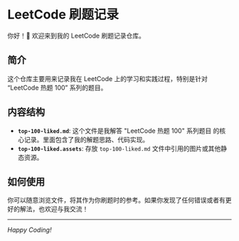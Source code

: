 # LeetCode 刷题记录

你好！👋 欢迎来到我的 LeetCode 刷题记录仓库。

## 简介

这个仓库主要用来记录我在 LeetCode 上的学习和实践过程，特别是针对 “LeetCode 热题 100” 系列的题目。

## 内容结构

*   **`top-100-liked.md`**: 这个文件是我解答 "LeetCode 热题 100" 系列题目 的核心记录。里面包含了我的解题思路、代码实现。
*   **`top-100-liked.assets`**: 存放 `top-100-liked.md` 文件中引用的图片或其他静态资源。

## 如何使用

你可以随意浏览文件，将其作为你刷题时的参考。如果你发现了任何错误或者有更好的解法，也欢迎与我交流！

---

*Happy Coding!*